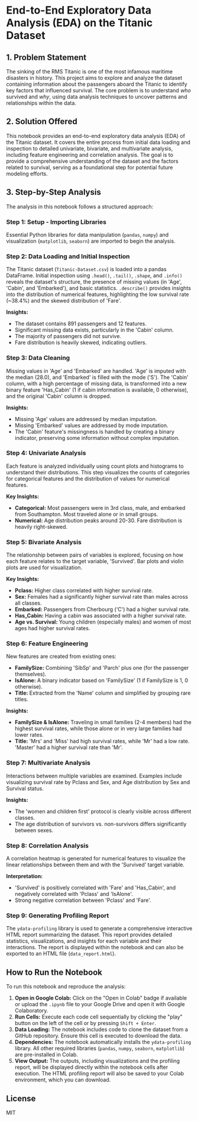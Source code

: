 # End-to-End Exploratory Data Analysis (EDA) on the Titanic Dataset

## 1. Problem Statement

The sinking of the RMS Titanic is one of the most infamous maritime disasters in history. This project aims to explore and analyze the dataset containing information about the passengers aboard the Titanic to identify key factors that influenced survival. The core problem is to understand *who* survived and *why*, using data analysis techniques to uncover patterns and relationships within the data.

## 2. Solution Offered

This notebook provides an end-to-end exploratory data analysis (EDA) of the Titanic dataset. It covers the entire process from initial data loading and inspection to detailed univariate, bivariate, and multivariate analysis, including feature engineering and correlation analysis. The goal is to provide a comprehensive understanding of the dataset and the factors related to survival, serving as a foundational step for potential future modeling efforts.

## 3. Step-by-Step Analysis

The analysis in this notebook follows a structured approach:

### Step 1: Setup - Importing Libraries

Essential Python libraries for data manipulation (`pandas`, `numpy`) and visualization (`matplotlib`, `seaborn`) are imported to begin the analysis.

### Step 2: Data Loading and Initial Inspection

The Titanic dataset (`Titanic-Dataset.csv`) is loaded into a pandas DataFrame. Initial inspection using `.head()`, `.tail()`, `.shape`, and `.info()` reveals the dataset's structure, the presence of missing values (in 'Age', 'Cabin', and 'Embarked'), and basic statistics. `.describe()` provides insights into the distribution of numerical features, highlighting the low survival rate (~38.4%) and the skewed distribution of 'Fare'.

**Insights:**
- The dataset contains 891 passengers and 12 features.
- Significant missing data exists, particularly in the 'Cabin' column.
- The majority of passengers did not survive.
- Fare distribution is heavily skewed, indicating outliers.

### Step 3: Data Cleaning

Missing values in 'Age' and 'Embarked' are handled. 'Age' is imputed with the median (28.0), and 'Embarked' is filled with the mode ('S'). The 'Cabin' column, with a high percentage of missing data, is transformed into a new binary feature 'Has_Cabin' (1 if cabin information is available, 0 otherwise), and the original 'Cabin' column is dropped.

**Insights:**
- Missing 'Age' values are addressed by median imputation.
- Missing 'Embarked' values are addressed by mode imputation.
- The 'Cabin' feature's missingness is handled by creating a binary indicator, preserving some information without complex imputation.

### Step 4: Univariate Analysis

Each feature is analyzed individually using count plots and histograms to understand their distributions. This step visualizes the counts of categories for categorical features and the distribution of values for numerical features.

**Key Insights:**
- **Categorical:** Most passengers were in 3rd class, male, and embarked from Southampton. Most traveled alone or in small groups.
- **Numerical:** Age distribution peaks around 20-30. Fare distribution is heavily right-skewed.

### Step 5: Bivariate Analysis

The relationship between pairs of variables is explored, focusing on how each feature relates to the target variable, 'Survived'. Bar plots and violin plots are used for visualization.

**Key Insights:**
- **Pclass:** Higher class correlated with higher survival rate.
- **Sex:** Females had a significantly higher survival rate than males across all classes.
- **Embarked:** Passengers from Cherbourg ('C') had a higher survival rate.
- **Has_Cabin:** Having a cabin was associated with a higher survival rate.
- **Age vs. Survival:** Young children (especially males) and women of most ages had higher survival rates.

### Step 6: Feature Engineering

New features are created from existing ones:
- **FamilySize:** Combining 'SibSp' and 'Parch' plus one (for the passenger themselves).
- **IsAlone:** A binary indicator based on 'FamilySize' (1 if FamilySize is 1, 0 otherwise).
- **Title:** Extracted from the 'Name' column and simplified by grouping rare titles.

**Insights:**
- **FamilySize & IsAlone:** Traveling in small families (2-4 members) had the highest survival rates, while those alone or in very large families had lower rates.
- **Title:** 'Mrs' and 'Miss' had high survival rates, while 'Mr' had a low rate. 'Master' had a higher survival rate than 'Mr'.

### Step 7: Multivariate Analysis

Interactions between multiple variables are examined. Examples include visualizing survival rate by Pclass and Sex, and Age distribution by Sex and Survival status.

**Insights:**
- The 'women and children first' protocol is clearly visible across different classes.
- The age distribution of survivors vs. non-survivors differs significantly between sexes.

### Step 8: Correlation Analysis

A correlation heatmap is generated for numerical features to visualize the linear relationships between them and with the 'Survived' target variable.

**Interpretation:**
- 'Survived' is positively correlated with 'Fare' and 'Has_Cabin', and negatively correlated with 'Pclass' and 'IsAlone'.
- Strong negative correlation between 'Pclass' and 'Fare'.

### Step 9: Generating Profiling Report

The `ydata-profiling` library is used to generate a comprehensive interactive HTML report summarizing the dataset. This report provides detailed statistics, visualizations, and insights for each variable and their interactions. The report is displayed within the notebook and can also be exported to an HTML file (`data_report.html`).

## How to Run the Notebook

To run this notebook and reproduce the analysis:

1.  **Open in Google Colab:** Click on the "Open in Colab" badge if available or upload the `.ipynb` file to your Google Drive and open it with Google Colaboratory.
2.  **Run Cells:** Execute each code cell sequentially by clicking the "play" button on the left of the cell or by pressing `Shift + Enter`.
3.  **Data Loading:** The notebook includes code to clone the dataset from a GitHub repository. Ensure this cell is executed to download the data.
4.  **Dependencies:** The notebook automatically installs the `ydata-profiling` library. All other required libraries (`pandas`, `numpy`, `seaborn`, `matplotlib`) are pre-installed in Colab.
5.  **View Output:** The outputs, including visualizations and the profiling report, will be displayed directly within the notebook cells after execution. The HTML profiling report will also be saved to your Colab environment, which you can download.

## License

MIT